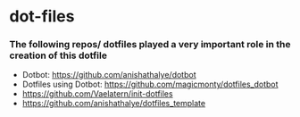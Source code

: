 # dot-files

### The following repos/ dotfiles played a very important role in the creation of this dotfile

* Dotbot: https://github.com/anishathalye/dotbot
* Dotfiles using Dotbot: https://github.com/magicmonty/dotfiles_dotbot
* https://github.com/Vaelatern/init-dotfiles
* https://github.com/anishathalye/dotfiles_template


